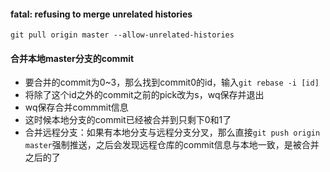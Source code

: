 #### fatal: refusing to merge unrelated histories
`git pull origin master --allow-unrelated-histories`

#### 合并本地master分支的commit
- 要合并的commit为0~3，那么找到commit0的id，输入`git rebase -i [id]`
- 将除了这个id之外的commit之前的pick改为s，wq保存并退出
- wq保存合并commmit信息
- 这时候本地分支的commit已经被合并到只剩下0和1了
- 合并远程分支：如果有本地分支与远程分支分叉，那么直接`git push origin master`强制推送，之后会发现远程仓库的commit信息与本地一致，是被合并之后的了

